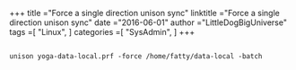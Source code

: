 +++ 
title ="Force a single direction unison sync" 
linktitle ="Force a single direction unison sync" 
date ="2016-06-01" 
author ="LittleDogBigUniverse"
tags =[ "Linux",  ] 
categories =[ "SysAdmin",  ] 
+++ 

```less

unison yoga-data-local.prf -force /home/fatty/data-local -batch

``` 

